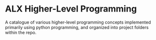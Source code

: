 # ALX Higher-Level Programming
A catalogue of various higher-level programming concepts implemented primarily 
using python programming, and organized into project folders within the repo.
